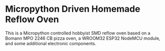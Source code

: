 # Micropython Driven Homemade Reflow Oven

This is a Micropython controlled hobbyist SMD reflow oven based on a
Bomann MPO 2246 CB pizza oven, a WROOM32 ESP32 NodeMCU module, and some
additional electronic components.


